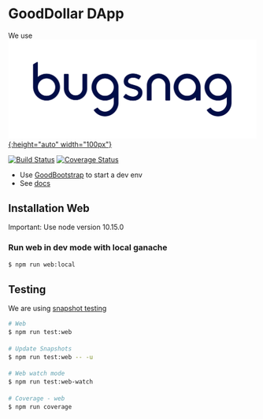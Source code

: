 
# GoodDollar DApp
We use [![Bugsnag](/bugsnag_logo.svg?raw=true&sanitize=1){:height="auto" width="100px"}](https://bugsnag.com)

[![Build Status](https://travis-ci.com/GoodDollar/GoodDAPP.svg?branch=master)](https://travis-ci.com/GoodDollar/GoodDAPP) [![Coverage Status](https://coveralls.io/repos/github/GoodDollar/GoodDAPP/badge.svg?branch=master)](https://coveralls.io/github/GoodDollar/GoodDAPP?branch=master)

- Use [GoodBootstrap](https://github.com/GoodDollar/GoodBootstrap) to start a dev env
- See [docs](https://docs.gooddollar.org)

## Installation Web

Important: Use node version 10.15.0

### Run web in dev mode with local ganache

```bash
$ npm run web:local
```

## Testing

We are using [snapshot testing](https://jestjs.io/docs/en/snapshot-testing)

```bash
# Web
$ npm run test:web

# Update Snapshots
$ npm run test:web -- -u

# Web watch mode
$ npm run test:web-watch

# Coverage - web
$ npm run coverage
```
